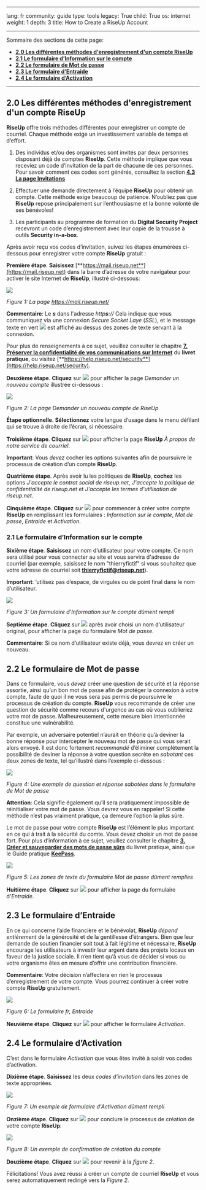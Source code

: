 

---

lang: fr
community: guide
type: tools
legacy: True
child: True
os: internet
weight: 1
depth: 3
title: How to Create a RiseUp Account

---

Sommaire des sections de cette page:

- [**2.0 Les différentes méthodes d'enregistrement d'un compte RiseUp**](#2.0)
- [**2.1 Le formulaire d’Information sur le compte**](#2.1)
- [**2.2 Le formulaire de Mot de passe**](#2.2)
- [**2.3 Le formulaire d’Entraide**](#2.3)
- [**2.4 Le formulaire d’Activation**](#2.4)

-------

<a name="2.0"></a>
## 2.0 Les différentes méthodes d'enregistrement d'un compte RiseUp ##

**RiseUp** offre trois méthodes différentes pour enregistrer un compte de courriel. Chaque méthode exige un investissement variable de temps et d’effort. 

1) Des individus et/ou des organismes sont invités par deux personnes disposant déjà de comptes **RiseUp**. Cette méthode implique que vous receviez un code d’invitation de la part de chacune de ces personnes. Pour savoir comment ces codes sont générés, consultez la section [**4.3 La page Invitations**](/fr/riseup_modifierparametres#4.3)

2) Effectuer une demande directement à l’équipe **RiseUp** pour obtenir un compte. Cette méthode exige beaucoup de patience. N’oubliez pas que **RiseUp** repose principalement sur l’enthousiasme et la bonne volonté de ses bénévoles! 

3) Les participants au programme de formation du **Digital Security Project** recevront un code d’enregistrement avec leur copie de la trousse à outils **Security in-a-box**. 

Après avoir reçu vos codes d’invitation, suivez les étapes énumérées ci-dessous pour enregistrer votre compte **RiseUp** gratuit : 

**Première étape**. **Saisissez** [**https://mail.riseup.net**](https://mail.riseup.net) dans la barre d’adresse de votre navigateur pour activer le site Internet de **RiseUp**, illustré ci-dessous:

![](/sbox/screen/riseup-fr/01.png)

*Figure 1: La page https://mail.riseup.net/*

**Commentaire**: Le ***s*** dans l'adresse *http**s**://* Cela indique que vous communiquez via une connexion *Secure Socket Laye* (*SSL*), et le message texte en vert  ![](/sbox/screen/riseup-fr/02.png) est affiché au dessus des zones de texte servant à la connexion. 

Pour plus de renseignements à ce sujet, veuillez consulter le chapitre [**7. Préserver la confidentialité de vos communications sur Internet**](/fr/chapter-7) du **livret pratique**, ou visitez [**https://help.riseup.net/security**](https://help.riseup.net/security).

**Deuxième étape**. **Cliquez** sur ![](/sbox/screen/riseup-fr/03.png) pour afficher la page *Demander un nouveau compte* illustrée ci-dessous :

![](/sbox/screen/riseup-fr/04.png)

*Figure 2: La page Demander un nouveau compte de RiseUp*

**Étape optionnelle**. **Sélectionnez** votre langue d’usage dans le menu défilant qui se trouve à droite de l’écran, si nécessaire. 

**Troisième étape**. **Cliquez** sur ![](/sbox/screen/riseup-fr/05.png) pour afficher la page **RiseUp** *À propos de notre service de courriel*.

**Important**: Vous *devez* cocher les options suivantes afin de poursuivre le processus de création d’un compte **RiseUp**. 

**Quatrième étape**. Après avoir lu les politiques de **RiseUp**, **cochez** les options *J'accepte le contrat social de riseup.net*, *J'accepte la politique de confidentialité de riseup.net* et *J'accepte les termes d'utilisation de riseup.net*. 

**Cinquième étape**. **Cliquez** sur ![](/sbox/screen/riseup-fr/05.png) pour commencer à créer votre compte **RiseUp** en remplissant les formulaires : *Information sur le compte*, *Mot de passe*, *Entraide* et *Activation*. 

<a name="2.1"></a>
### 2.1 Le formulaire d’Information sur le compte ###

**Sixième étape**. **Saisissez** un nom d’utilisateur pour votre compte. Ce nom sera utilisé pour vous connecter au site et vous servira d'adresse de courriel (par exemple, saisissez le nom "thierryfictif" si vous souhaitez que votre adresse de courriel soit **thierryfictif@riseup.net**).

**Important**: ’utilisez pas d’espace, de virgules ou de point final dans le nom d’utilisateur. 

![](/sbox/screen/riseup-fr/07.png)

*Figure 3: Un formulaire d’Information sur le compte dûment rempli*

**Septième étape**. **Cliquez** sur ![](/sbox/screen/riseup-fr/05.png) après avoir choisi un nom d’utilisateur original, pour afficher la page du formulaire *Mot de passe*. 

**Commentaire**: Si ce nom d’utilisateur existe déjà, vous devrez en créer un nouveau.

<a name="2.2"></a>
## 2.2 Le formulaire de Mot de passe ##

Dans ce formulaire, vous *devez* créer une question de sécurité et la réponse assortie, ainsi qu’un bon mot de passe afin de protéger la connexion à votre compte, faute de quoi il ne vous sera pas permis de poursuivre le processus de création du compte. **RiseUp** vous recommande de créer une question de sécurité comme recours d'urgence au cas où vous oublieriez votre mot de passe. Malheureusement, cette mesure bien intentionnée constitue une vulnérabilité. 

Par exemple, un adversaire potentiel n’aurait en théorie qu’à deviner la bonne réponse pour intercepter le nouveau mot de passe qui vous serait alors envoyé. Il est donc fortement *recommandé* d’éliminer complètement la possibilité de deviner la réponse à votre question secrète en *sabotant* ces deux zones de texte, tel qu’illustré dans l’exemple ci-dessous : 

![](/sbox/screen/riseup-fr/08.png)

*Figure 4: Une exemple de question et réponse sabotées dans le formulaire de Mot de passe*

**Attention**: Cela signifie également qu’il sera pratiquement impossible de réinitialiser votre mot de passe. Vous devrez vous en rappeler! Si cette méthode n’est pas vraiment pratique, ça demeure l’option la plus sûre.

Le mot de passe pour votre compte **RiseUp** est l’élément le plus important en ce qui à trait à la sécurité du comte. Vous devez choisir un mot de passe fort. Pour plus d’information à ce sujet, veuillez consulter le chapitre [**3. Créer et sauvegarder des mots de passe sûrs**](/fr/chapter-3) du livret pratique, ainsi que le Guide pratique [**KeePass**](/fr/keepass_principale).

![](/sbox/screen/riseup-fr/09.png)

*Figure 5: Les zones de texte du formulaire Mot de passe dûment remplies*

**Huitième étape**. **Cliquez** sur ![](/sbox/screen/riseup-fr/05.png) pour afficher la page du formulaire d'*Entraide*.

<a name="2.3"></a>
## 2.3 Le formulaire d’Entraide ##

En ce qui concerne l’aide financière et le bénévolat, **RiseUp** *dépend entièrement* de la générosité et de la gentillesse d’étrangers. Bien que leur demande de soutien financier soit tout à fait légitime et nécessaire, **RiseUp** encourage les utilisateurs à investir leur argent dans des projets locaux en faveur de la justice sociale. Il n’en tient qu’à vous de décider si vous ou votre organisme êtes en mesure d’offrir une contribution financière. 

**Commentaire**: Votre décision n’affectera en rien le processus d’enregistrement de votre compte. Vous pourrez continuer à créer votre compte **RiseUp** gratuitement. 

![](/sbox/screen/riseup-fr/10.png)

*Figure 6: Le formulaire fr, Entraide*

**Neuvième étape**. **Cliquez** sur ![](/sbox/screen/riseup-fr/05.png) pour afficher le formulaire *Activation*.

<a name="2.4"></a>
## 2.4 Le formulaire d’Activation ##

C’est dans le formulaire *Activation* que vous êtes invité à saisir vos codes d’activation. 

**Dixième étape**. **Saisissez** les deux *codes d’invitation* dans les zones de texte appropriées.

![](/sbox/screen/riseup-fr/11.png)

*Figure 7: Un exemple de formulaire d'Activation dûment rempli*

**Onzième étape**. **Cliquez** sur ![](/sbox/screen/riseup-fr/12.png) pour conclure le processus de création de votre compte **RiseUp**:

![](/sbox/screen/riseup-fr/13.png)

*Figure 8: Un exemple de confirmation de création du compte*

**Douzième étape**. **Cliquez** sur ![](/sbox/screen/riseup-fr/05.png) pour revenir à la *figure 2*.

Félicitations! Vous avez réussi à créer un compte de courriel **RiseUp** et vous serez automatiquement redirigé vers la *Figure 2*.

